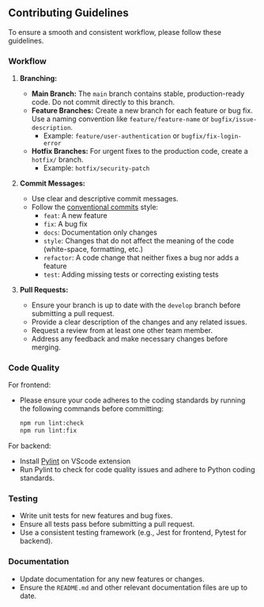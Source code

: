 ## Contributing Guidelines

To ensure a smooth and consistent workflow, please follow these guidelines.


### Workflow

1. **Branching:**

   - **Main Branch:** The `main` branch contains stable, production-ready code. Do not commit directly to this branch.
   - **Feature Branches:** Create a new branch for each feature or bug fix. Use a naming convention like `feature/feature-name` or `bugfix/issue-description`.
     - Example: `feature/user-authentication` or `bugfix/fix-login-error`
   - **Hotfix Branches:** For urgent fixes to the production code, create a `hotfix/` branch.
     - Example: `hotfix/security-patch`

2. **Commit Messages:**

   - Use clear and descriptive commit messages.
   - Follow the [conventional commits](https://www.conventionalcommits.org/) style:
     - `feat`: A new feature
     - `fix`: A bug fix
     - `docs`: Documentation only changes
     - `style`: Changes that do not affect the meaning of the code (white-space, formatting, etc.)
     - `refactor`: A code change that neither fixes a bug nor adds a feature
     - `test`: Adding missing tests or correcting existing tests

3. **Pull Requests:**

   - Ensure your branch is up to date with the `develop` branch before submitting a pull request.
   - Provide a clear description of the changes and any related issues.
   - Request a review from at least one other team member.
   - Address any feedback and make necessary changes before merging.

   
### Code Quality

For frontend:

- Please ensure your code adheres to the coding standards by running the following commands before committing:

  ```bash
  npm run lint:check
  npm run lint:fix
  ```

For backend:

- Install [Pylint](https://marketplace.visualstudio.com/items?itemName=ms-python.pylint) on VScode extension
- Run Pylint to check for code quality issues and adhere to Python coding standards.


### Testing

- Write unit tests for new features and bug fixes.
- Ensure all tests pass before submitting a pull request.
- Use a consistent testing framework (e.g., Jest for frontend, Pytest for backend).

### Documentation

- Update documentation for any new features or changes.
- Ensure the `README.md` and other relevant documentation files are up to date.